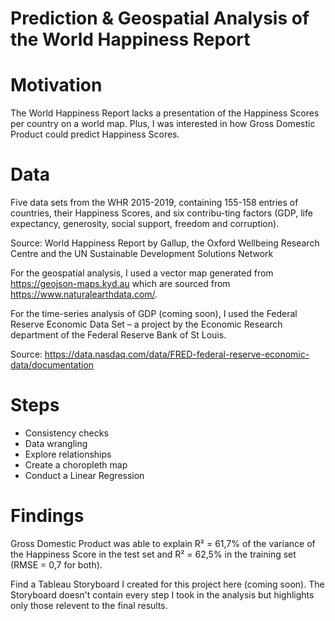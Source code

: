 # Prediction & Geospatial Analysis of the World Happiness Report

# Motivation
The World Happiness Report lacks a presentation of the Happiness Scores per country on a world map. Plus, I was interested in how Gross Domestic Product could predict Happiness Scores. 

# Data
Five data sets from the WHR 2015-2019, containing 155-158 entries of countries, their Happiness Scores, and six contribu-ting factors (GDP, life expectancy, generosity, social support, freedom and corruption).

Source: World Happiness Report by Gallup, the Oxford Wellbeing Research Centre and the UN Sustainable Development Solutions Network

For the geospatial analysis, I used a vector map generated from https://geojson-maps.kyd.au which are sourced from https://www.naturalearthdata.com/.

For the time-series analysis of GDP (coming soon), I used the Federal Reserve Economic Data Set – a project by the Economic Research department of the Federal Reserve Bank of St Louis.

Source: https://data.nasdaq.com/data/FRED-federal-reserve-economic-data/documentation

# Steps 
* Consistency checks
* Data wrangling
* Explore relationships
* Create a choropleth map
* Conduct a Linear Regression
  
# Findings 
Gross Domestic Product was able to explain R² = 61,7% of the variance of the Happiness Score in the test set and R² = 62,5% in the training set (RMSE = 0,7 for both).

Find a Tableau Storyboard I created for this project here (coming soon). The Storyboard doesn't contain every step I took in the analysis but highlights only those relevent to the final results. 
